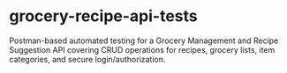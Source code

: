 # grocery-recipe-api-tests
Postman-based automated testing for a Grocery Management and Recipe Suggestion API covering CRUD operations for recipes, grocery lists, item categories, and secure login/authorization.
